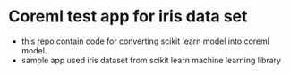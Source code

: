 # Coreml test app for iris data set
- this repo contain code for converting scikit learn model into coreml model.
- sample app used iris dataset from  scikit learn machine learning library